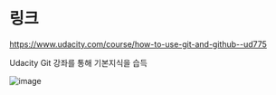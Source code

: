 # 링크
https://www.udacity.com/course/how-to-use-git-and-github--ud775

Udacity Git 강좌를 통해 기본지식을 습득  


![image](/iamge.JPG)


